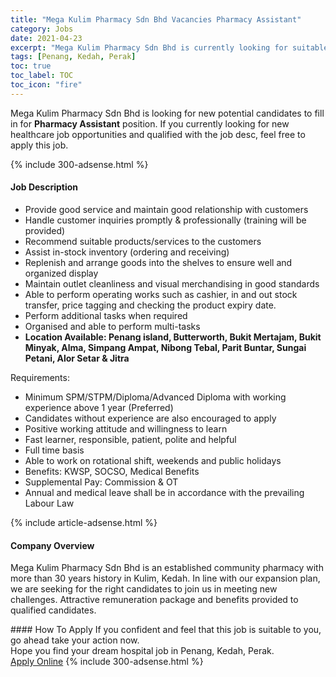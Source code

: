 ```yaml
---
title: "Mega Kulim Pharmacy Sdn Bhd Vacancies Pharmacy Assistant" 
category: Jobs 
date: 2021-04-23 
excerpt: "Mega Kulim Pharmacy Sdn Bhd is currently looking for suitable person to fill in the Pharmacy Assistant which positioned at Penang, Kedah, Perak" 
tags: [Penang, Kedah, Perak] 
toc: true 
toc_label: TOC 
toc_icon: "fire" 
--- 
```


<p>Mega Kulim Pharmacy Sdn Bhd is looking for new potential candidates to fill in for <b>Pharmacy Assistant</b> position. If you currently looking for new healthcare job opportunities and qualified with the job desc, feel free to apply this job.
</p>{% include 300-adsense.html %} 
<div><div><h4>Job Description</h4></div><div><div><span><div><ul><li>Provide good service and maintain good relationship with customers</li><li>Handle customer inquiries promptly &amp; professionally (training will be provided)</li><li>Recommend suitable products/services to the customers</li><li>Assist in-stock inventory (ordering and receiving)</li><li>Replenish and arrange goods into the shelves to ensure well and organized display</li><li>Maintain outlet cleanliness and visual merchandising in good standards</li><li>Able to perform operating works such as cashier, in and out stock transfer, price tagging and checking the product expiry date.</li><li>Perform additional tasks when required</li><li>Organised and able to perform multi-tasks</li><li><strong>Location Available: Penang island, Butterworth, Bukit Mertajam, Bukit Minyak, Alma, Simpang Ampat, Nibong Tebal, Parit Buntar, Sungai Petani, Alor Setar &amp; Jitra</strong></li></ul><p>Requirements:</p><ul><li>Minimum SPM/STPM/Diploma/Advanced Diploma with working experience above 1 year (Preferred)</li><li>Candidates without experience are also encouraged to apply</li><li>Positive working attitude and willingness to learn</li><li>Fast learner, responsible, patient, polite and helpful</li><li>Full time basis</li><li>Able to work on rotational shift, weekends and public holidays</li><li>Benefits: KWSP, SOCSO, Medical Benefits</li><li>Supplemental Pay: Commission &amp; OT</li><li>Annual and medical leave shall be in accordance with the prevailing Labour Law</li></ul></div></span></div></div></div> 
{% include article-adsense.html %} 
<div><div><h4>Company Overview</h4></div><div><div><span><div><p>Mega Kulim Pharmacy Sdn Bhd is an established community pharmacy with more than 30 years history in Kulim, Kedah. In line with our expansion plan, we are seeking for the right candidates to join us in meeting new challenges. Attractive remuneration package and benefits provided to qualified candidates.</p></div></span></div></div></div> 
#### How To Apply 
If you confident and feel that this job is suitable to you, go ahead take your action now. <br/> 
Hope you find your dream hospital job in Penang, Kedah, Perak. <br/> 
<a href="https://www.jobstreet.com.my/en/job/pharmacy-assistant-4547232?jobId=jobstreet-my-job-4547232" class="btn btn--warning" target="_blank" rel="nofollow noopenner">Apply Online</a> 
{% include 300-adsense.html %} 